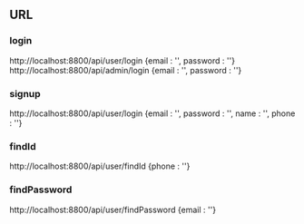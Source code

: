## URL
### login
  http://localhost:8800/api/user/login          {email : '', password : ''}
  http://localhost:8800/api/admin/login         {email : '', password : ''}
### signup
  http://localhost:8800/api/user/login          {email : '', password : '', name : '', phone : ''}
### findId
  http://localhost:8800/api/user/findId         {phone : ''}
### findPassword
  http://localhost:8800/api/user/findPassword   {email : ''}